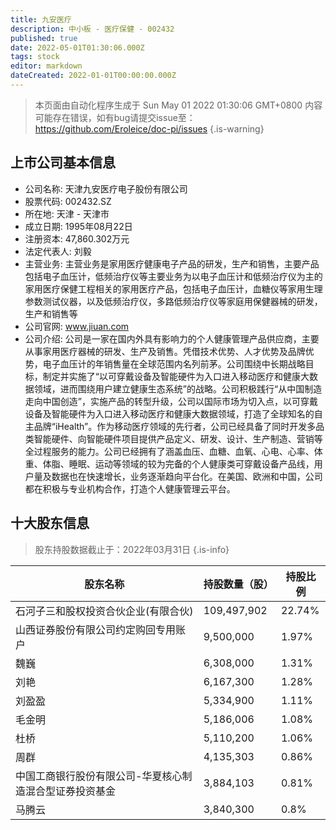 ```yaml
---
title: 九安医疗
description: 中小板 - 医疗保健 - 002432
published: true
date: 2022-05-01T01:30:06.000Z
tags: stock
editor: markdown
dateCreated: 2022-01-01T00:00:00.000Z
---
```


> 本页面由自动化程序生成于 Sun May 01 2022 01:30:06 GMT+0800
> 内容可能存在错误，如有bug请提交issue至：https://github.com/Eroleice/doc-pi/issues
{.is-warning}

## 上市公司基本信息
- 公司名称: 天津九安医疗电子股份有限公司
- 股票代码: 002432.SZ
- 所在地: 天津 - 天津市
- 成立日期: 1995年08月22日
- 注册资本: 47,860.302万元
- 法定代表人: 刘毅
- 主营业务: 主营业务是家用医疗健康电子产品的研发，生产和销售，主要产品包括电子血压计，低频治疗仪等主要业务为以电子血压计和低频治疗仪为主的家用医疗保健工程相关的家用医疗产品，包括电子血压计，血糖仪等家用生理参数测试仪器，以及低频治疗仪，多路低频治疗仪等家庭用保健器械的研发，生产和销售等
- 公司官网: www.jiuan.com
- 公司介绍: 公司是一家在国内外具有影响力的个人健康管理产品供应商，主要从事家用医疗器械的研发、生产及销售。凭借技术优势、人才优势及品牌优势，电子血压计的年销售量在全球范围内名列前茅。公司围绕中长期战略目标，制定并实施了“以可穿戴设备及智能硬件为入口进入移动医疗和健康大数据领域，进而围绕用户建立健康生态系统”的战略。公司积极践行“从中国制造走向中国创造”，实施产品的转型升级，公司以国际市场为切入点，以可穿戴设备及智能硬件为入口进入移动医疗和健康大数据领域，打造了全球知名的自主品牌“iHealth”。作为移动医疗领域的先行者，公司已经具备了同时开发多品类智能硬件、向智能硬件项目提供产品定义、研发、设计、生产制造、营销等全过程服务的能力。公司已经拥有了涵盖血压、血糖、血氧、心电、心率、体重、体脂、睡眠、运动等领域的较为完备的个人健康类可穿戴设备产品线，用户量及数据也在快速增长，业务逐渐趋向平台化。在美国、欧洲和中国，公司都在积极与专业机构合作，打造个人健康管理云平台。


## 十大股东信息
> 股东持股数据截止于：2022年03月31日
{.is-info}

| 股东名称 | 持股数量（股） | 持股比例 |
| --- | --- | --- |
| 石河子三和股权投资合伙企业(有限合伙) | 109,497,902 | 22.74% |
| 山西证券股份有限公司约定购回专用账户 | 9,500,000 | 1.97% |
| 魏巍 | 6,308,000 | 1.31% |
| 刘艳 | 6,167,300 | 1.28% |
| 刘盈盈 | 5,334,900 | 1.11% |
| 毛金明 | 5,186,006 | 1.08% |
| 杜桥 | 5,110,200 | 1.06% |
| 周群 | 4,135,303 | 0.86% |
| 中国工商银行股份有限公司-华夏核心制造混合型证券投资基金 | 3,884,103 | 0.81% |
| 马腾云 | 3,840,300 | 0.8% |





